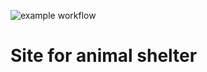 ![example workflow](https://github.com/github/docs/actions/workflows/main.yml/badge.svg)

# Site for animal shelter
